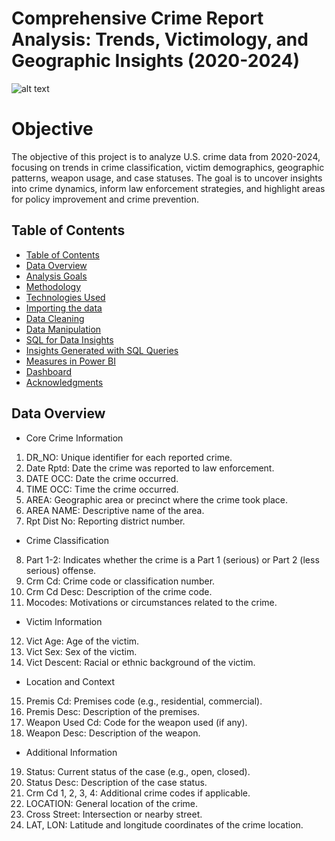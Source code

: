 # Comprehensive Crime Report Analysis: Trends, Victimology, and Geographic Insights (2020-2024)
![alt text]()
# Objective 
The objective of this project is to analyze U.S. crime data from 2020-2024, focusing on trends in crime classification, victim demographics, geographic patterns, weapon usage, and case statuses. The goal is to uncover insights into crime dynamics, inform law enforcement strategies, and highlight areas for policy improvement and crime prevention.
## Table of Contents
- [Table of Contents](#table-of-contents)
- [Data Overview](#data-overview)
- [Analysis Goals](#analysis-goals)
- [Methodology](#methodology)
- [Technologies Used](#technologies-used)
- [Importing the data](#importing-the-data)
- [Data Cleaning](#data-cleaning)
- [Data Manipulation](#data-manipulation)
- [SQL for Data Insights](#sQL-for-data-insights)
- [Insights Generated with SQL Queries](#insights-generated-with-sQL-queries)
- [Measures in Power BI](#measures-in-power-bI)
- [Dashboard](#dashboard)
- [Acknowledgments](#acknowledgments)

## Data Overview
- Core Crime Information
1) DR_NO: Unique identifier for each reported crime. 
2) Date Rptd: Date the crime was reported to law enforcement. 
3) DATE OCC: Date the crime occurred. 
4) TIME OCC: Time the crime occurred. 
5) AREA: Geographic area or precinct where the crime took place. 
6) AREA NAME: Descriptive name of the area. 
7) Rpt Dist No: Reporting district number. 
- Crime Classification
8) Part 1-2: Indicates whether the crime is a Part 1 (serious) or Part 2 (less serious) offense. 
9) Crm Cd: Crime code or classification number. 
10) Crm Cd Desc: Description of the crime code. 
11) Mocodes: Motivations or circumstances related to the crime. 
- Victim Information
12) Vict Age: Age of the victim. 
13) Vict Sex: Sex of the victim. 
14) Vict Descent: Racial or ethnic background of the victim. 
- Location and Context
15) Premis Cd: Premises code (e.g., residential, commercial). 
16) Premis Desc: Description of the premises. 
17) Weapon Used Cd: Code for the weapon used (if any). 
18) Weapon Desc: Description of the weapon. 
- Additional Information
19) Status: Current status of the case (e.g., open, closed). 
20) Status Desc: Description of the case status. 
21) Crm Cd 1, 2, 3, 4: Additional crime codes if applicable. 
22) LOCATION: General location of the crime. 
24) Cross Street: Intersection or nearby street. 
25) LAT, LON: Latitude and longitude coordinates of the crime location. 
